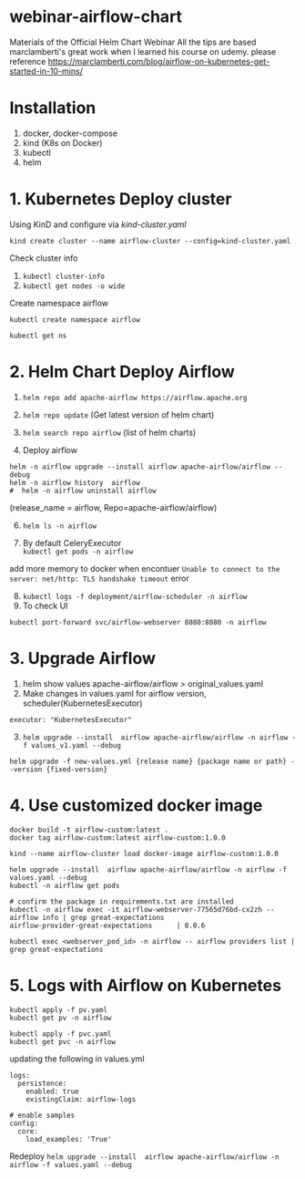 # webinar-airflow-chart
Materials of the Official Helm Chart Webinar
All the tips are based marclamberti's great work when I learned his course on udemy.
 please reference https://marclamberti.com/blog/airflow-on-kubernetes-get-started-in-10-mins/
# Installation
1. docker, docker-compose
2. kind (K8s on Docker)
3. kubectl
4. helm

# 1. Kubernetes Deploy cluster 
Using KinD and configure via *kind-cluster.yaml*

`kind create cluster --name airflow-cluster --config=kind-cluster.yaml`

Check cluster info
1. `kubectl cluster-info`
2. `kubectl get nodes -o wide`

Create namespace airflow
```
kubectl create namespace airflow

kubectl get ns
```

# 2. Helm Chart Deploy Airflow
1. `helm repo add apache-airflow https://airflow.apache.org`
2. `helm repo update` (Get latest version of helm chart)
3. `helm search repo airflow` (list of helm charts)

5. Deploy airflow  
  ```
  helm -n airflow upgrade --install airflow apache-airflow/airflow --debug
  helm -n airflow history  airflow 
  #  helm -n airflow uninstall airflow
  ```
  
   (release_name = airflow, Repo=apache-airflow/airflow) 
 
6. `helm ls -n airflow`


7. By default CeleryExecutor  
    `kubectl get pods -n airflow`

add more memory to docker when encontuer `Unable to connect to the server: net/http: TLS handshake timeout` error

8. `kubectl logs -f deployment/airflow-scheduler -n airflow`
9. To check UI
```
kubectl port-forward svc/airflow-webserver 8080:8080 -n airflow
```

# 3. Upgrade Airflow
1. helm show values apache-airflow/airflow > original_values.yaml
2. Make changes in values.yaml for airflow version, scheduler(KubernetesExecutor)
```
executor: "KubernetesExecutor"
```
3. `helm upgrade --install  airflow apache-airflow/airflow -n airflow -f values_v1.yaml --debug`
```
helm upgrade -f new-values.yml {release name} {package name or path} --version {fixed-version}
```

# 4. Use customized docker image
```
docker build -t airflow-custom:latest .
docker tag airflow-custom:latest airflow-custom:1.0.0

kind --name airflow-cluster load docker-image airflow-custom:1.0.0 

helm upgrade --install  airflow apache-airflow/airflow -n airflow -f values.yaml --debug
kubectl -n airflow get pods

# confirm the package in requirements.txt are installed
kubectl -n airflow exec -it airflow-webserver-77565d76bd-cx2zh -- airflow info | grep great-expectations 
airflow-provider-great-expectations      | 0.0.6

kubectl exec <webserver_pod_id> -n airflow -- airflow providers list | grep great-expectations 

```

# 5. Logs with Airflow on Kubernetes
```
kubectl apply -f pv.yaml
kubectl get pv -n airflow

kubectl apply -f pvc.yaml 
kubectl get pvc -n airflow
```

updating the following in values.yml

```
logs:   
  persistence:     
    enabled: true     
    existingClaim: airflow-logs

# enable samples
config:
  core:
    load_examples: 'True'
```

Redeploy
`helm upgrade --install  airflow apache-airflow/airflow -n airflow -f values.yaml --debug`

